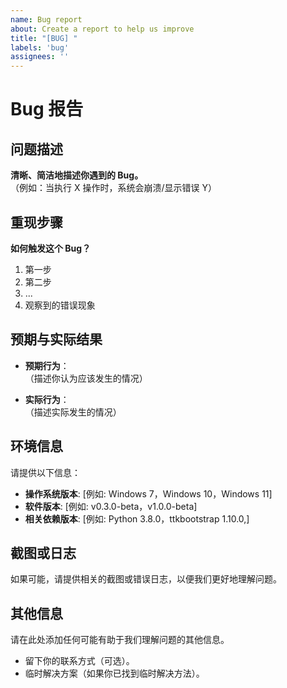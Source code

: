 ```yaml
---
name: Bug report
about: Create a report to help us improve
title: "[BUG] "
labels: 'bug'
assignees: ''
---
```


# Bug 报告

## 问题描述

**清晰、简洁地描述你遇到的 Bug。**  
（例如：当执行 X 操作时，系统会崩溃/显示错误 Y）

## 重现步骤

**如何触发这个 Bug？**  

1. 第一步
2. 第二步
3. ...  
4. 观察到的错误现象

## 预期与实际结果
- **预期行为**：  
  （描述你认为应该发生的情况）
  
- **实际行为**：  
  （描述实际发生的情况）

## 环境信息

请提供以下信息：

- **操作系统版本**: [例如: Windows 7，Windows 10，Windows 11]
- **软件版本**: [例如: v0.3.0-beta，v1.0.0-beta]
- **相关依赖版本**: [例如: 
Python 3.8.0，ttkbootstrap 1.10.0,]

## 截图或日志

如果可能，请提供相关的截图或错误日志，以便我们更好地理解问题。

## 其他信息

请在此处添加任何可能有助于我们理解问题的其他信息。

- 留下你的联系方式（可选）。
- 临时解决方案（如果你已找到临时解决方法）。

